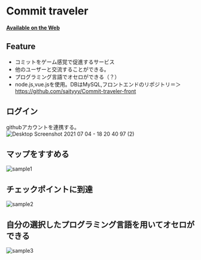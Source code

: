 # Commit traveler
[**Available on the Web**](https://commit-traveler.kajindowsxp.com)

## Feature
- コミットをゲーム感覚で促進するサービス
- 他のユーザーと交流することができる。
- プログラミング言語でオセロができる（？）
- node.js,vue.jsを使用。DBはMySQL,フロントエンドのリポジトリ＝＞https://github.com/saityyy/Commit-traveler-front

## ログイン
githubアカウントを連携する。
![Desktop Screenshot 2021 07 04 - 18 20 40 97 (2)](https://user-images.githubusercontent.com/62131533/124380038-9af86380-dcf5-11eb-8adb-98998abf1b5c.png)

## マップをすすめる
![sample1](https://user-images.githubusercontent.com/62131533/124380261-c0d23800-dcf6-11eb-878d-6652bf7b4b17.gif)

## チェックポイントに到達
![sample2](https://user-images.githubusercontent.com/62131533/124380323-07c02d80-dcf7-11eb-8329-761cf6ef0a97.gif)

## 自分の選択したプログラミング言語を用いてオセロができる 
![sample3](https://user-images.githubusercontent.com/62131533/124380343-20304800-dcf7-11eb-875f-699413236088.gif)


